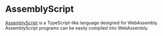 # AssemblyScript

[AssemblyScript](https://www.assemblyscript.org/) is a TypeScript-like language designed for WebAssembly. AssemblyScript programs can be easily compiled into WebAssembly.
